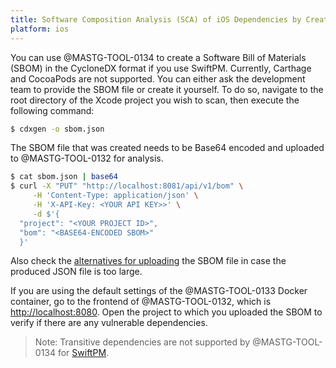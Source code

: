 ```yaml
---
title: Software Composition Analysis (SCA) of iOS Dependencies by Creating a SBOM
platform: ios
---
```


You can use @MASTG-TOOL-0134 to create a Software Bill of Materials (SBOM) in the CycloneDX format if you use SwiftPM. Currently, Carthage and CocoaPods are not supported. You can either ask the development team to provide the SBOM file or create it yourself. To do so, navigate to the root directory of the Xcode project you wish to scan, then execute the following command:

```bash
$ cdxgen -o sbom.json
```

The SBOM file that was created needs to be Base64 encoded and uploaded to @MASTG-TOOL-0132 for analysis.

```bash
$ cat sbom.json | base64
$ curl -X "PUT" "http://localhost:8081/api/v1/bom" \
     -H 'Content-Type: application/json' \
     -H 'X-API-Key: <YOUR API KEY>>' \
     -d $'{
  "project": "<YOUR PROJECT ID>",
  "bom": "<BASE64-ENCODED SBOM>"
  }'
```

Also check the [alternatives for uploading](https://docs.dependencytrack.org/usage/cicd/) the SBOM file in case the produced JSON file is too large.

If you are using the default settings of the @MASTG-TOOL-0133 Docker container, go to the frontend of @MASTG-TOOL-0132, which is <http://localhost:8080>. Open the project to which you uploaded the SBOM to verify if there are any vulnerable dependencies.

> Note: Transitive dependencies are not supported by @MASTG-TOOL-0134 for [SwiftPM](https://cyclonedx.github.io/cdxgen/#/PROJECT_TYPES).
